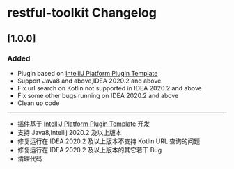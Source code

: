 <!-- Keep a Changelog guide -> https://keepachangelog.com -->

# restful-toolkit Changelog

## [1.0.0]
### Added
- Plugin based on [IntelliJ Platform Plugin Template](https://github.com/JetBrains/intellij-platform-plugin-template)
- Support Java8 and above,IDEA 2020.2 and above
- Fix url search on Kotlin not supported in IDEA 2020.2 and above
- Fix some other bugs running on IDEA 2020.2 and above 
- Clean up code

<hr/>

- 插件基于 [IntelliJ Platform Plugin Template](https://github.com/JetBrains/intellij-platform-plugin-template) 开发
- 支持 Java8,Intellij 2020.2 及以上版本
- 修复运行在 IDEA 2020.2 及以上版本不支持 Kotlin URL 查询的问题
- 修复运行在 IDEA 2020.2 及以上版本的其它若干 Bug 
- 清理代码
